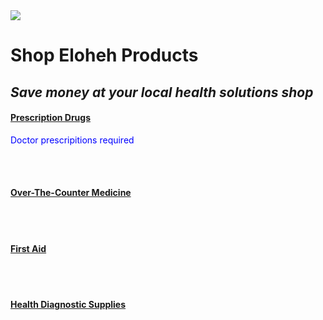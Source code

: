 <html>
<head> 
  
</head>

<body>
<image src = "ElohehLogo.png"
<b><h1>Shop Eloheh Products</h1></b>
<i><h2>Save money at your local health solutions shop</h2></i>

<b><u><h4>Prescription Drugs</h4></u></b>
<span style="color:blue">Doctor prescripitions required</span>

<br><br>
  
<b><u><h4>Over-The-Counter Medicine</h4></u></b>



<br><br>

<b><u><h4>First Aid</h4></u></b>



<br><br>


<b><u><h4>Health Diagnostic Supplies</h4></u></b>

